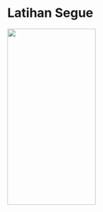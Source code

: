 # Latihan Segue


<img src="https://github.com/anditorx/swift-for-dummies/blob/main/06-Latihan-Segue/DicodingApps/result.gif" width="200" height="400" />
